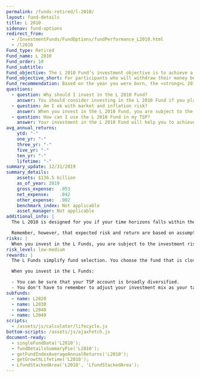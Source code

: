 ```yaml
---
permalink: /funds-retired/l-2010/
layout: fund-details
title: L 2010
sidenav: fund-options
redirect_from:
  - /InvestmentFunds/FundOptions/fundPerformance_L2010.html
  - /l2010
Fund_type: Retired
Fund_name: L 2010
Fund_order: 10
Fund_subtitle:
Fund_objective: The L 2010 Fund’s investment objective is to achieve a moderate level of growth with a moderate emphasis on preservation of assets. The Fund's allocation in the G, F, C, S, and I Funds is adjusted quarterly. The L 2010 will roll into the L Income Fund automatically in July 2010 when its allocation becomes the same as the allocation of the L Income Fund.
Fund_objective_short: For participants who will withdraw their money beginning 2010 through 2024.
Fund_recommendation: Based on the year you were born, the <strong>L 2010 Fund</strong> may be a good choice for you because it decreases exposure to risk as you near retirement.
questions:
  - question: Why should I invest in the L 2010 Fund?
    answer: You should consider investing in the L 2010 Fund if you plan to withdraw money from your TSP account beginning 2019 through 2024.
  - question: Am I ok with market and inflation risk?
    answer: When you invest in the L 2010 Fund, you are subject to the investment risks associated with the G, F, C, S, and I funds. This means that the L 2010 Fund can have periods of gain and loss, just as the individual TSP funds do.
  - question: How can I use the L 2010 Fund in my TSP?
    answer: Your investment in the L 2010 Fund will help you to achieve the best expected return for the amount of expected risk that is appropriate for your time horizon. The L 2010 Fund makes the investing process easy for you because you do not have to figure out how to diversify your account or how and when to rebalance - it’s done for you.
avg_annual_returns:
    ytd: "-"
    one_yr: "-"
    three_yr: "-"
    five_yr: "-"
    ten_yr: "-"
    lifetime: "-"
summary_update: 12/31/2019
summary_details:
    assets: $136.5 billion
    as_of_year: 2019
    gross_expense:  .053
    net_expense:    .042
    other_expense:  .002
    benchmark_index: Not applicable
    asset_manager: Not applicable
additional_info: |
  The L 2010 is designed for you if your time horizons falls within the 2019 through 2024 range. The asset allocation of this fund is adjusted quarterly, moving to a more conservative mix, gradually approaching that of the L Income Fund. Between quarterly adjustments, the asset allocation of the L 2010 is maintained through daily rebalancing to the fund’s target allocation.

  Remember, however, that expected risk and return are based on assumptions about future economic conditions and investment performance. There is no guaranteed rate of return for any period, either short-term or long-term. For the fund’s historical returns, visit [Share Price History]({{ site.baseurl }}/fund-performance/share-price-history/). Past performance does not guarantee future results.
risks: |
  When you invest in the L Funds, you are subject to the investment risks associated with the G, F, C, S, and I funds. Your account is not guaranteed against loss. The L Funds can have periods of gain and loss, just as the individual TSP funds do.
risk_level: low-medium
rewards: |
  The L Funds simplify fund selection. You choose the fund that is closest to your target date (or, if your target date falls between the target dates that are offered, you can split your account between the two target date funds closest to your time horizon).

  When you invest in the L Funds:

  - You can be sure that your TSP account is broadly diversified.
  - You don't have to remember to adjust your investment mix as your target date approaches - it's done for you.
subfunds:
  - name: L2020
  - name: L2030
  - name: L2040
  - name: L2040
scripts:
  - /assets/js/calculator/lifecycle.js
bottom-scripts: /assets/js/ajaxFetch.js
document-ready:
  - singleFundData('L2010');
  - fundDetailsSummaryPie('L2010');
  - getFundIndexAverageAnnualReturns('L2010');
  - getGrowthLifetime('L2010');
  - LfundStackedArea('L2010', 'LfundStackedArea');
---
```

